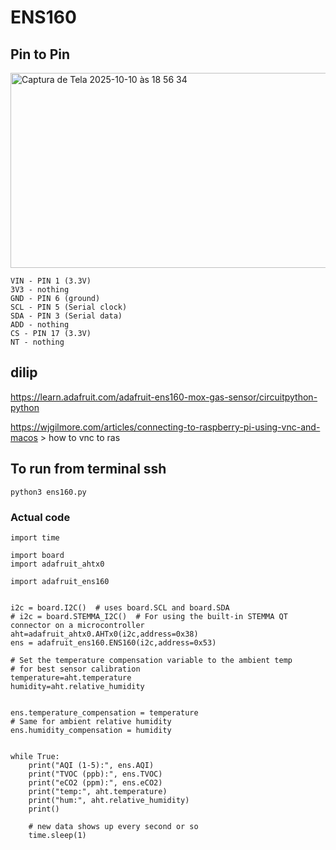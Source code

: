 # ENS160
## Pin to Pin
<img width="678" height="312" alt="Captura de Tela 2025-10-10 às 18 56 34" src="https://github.com/user-attachments/assets/76973bd7-c02c-45e4-8108-874dbc1cdc04" />

```
VIN - PIN 1 (3.3V)
3V3 - nothing
GND - PIN 6 (ground)
SCL - PIN 5 (Serial clock)
SDA - PIN 3 (Serial data)
ADD - nothing
CS - PIN 17 (3.3V)
NT - nothing
```
## dilip
https://learn.adafruit.com/adafruit-ens160-mox-gas-sensor/circuitpython-python

https://wjgilmore.com/articles/connecting-to-raspberry-pi-using-vnc-and-macos > how to vnc to ras

## To run from terminal ssh
```
python3 ens160.py
```
### Actual code
```
import time

import board
import adafruit_ahtx0

import adafruit_ens160


i2c = board.I2C()  # uses board.SCL and board.SDA
# i2c = board.STEMMA_I2C()  # For using the built-in STEMMA QT connector on a microcontroller
aht=adafruit_ahtx0.AHTx0(i2c,address=0x38)
ens = adafruit_ens160.ENS160(i2c,address=0x53)

# Set the temperature compensation variable to the ambient temp
# for best sensor calibration
temperature=aht.temperature
humidity=aht.relative_humidity


ens.temperature_compensation = temperature
# Same for ambient relative humidity
ens.humidity_compensation = humidity


while True:
    print("AQI (1-5):", ens.AQI)
    print("TVOC (ppb):", ens.TVOC)
    print("eCO2 (ppm):", ens.eCO2)
    print("temp:", aht.temperature)
    print("hum:", aht.relative_humidity)
    print()

    # new data shows up every second or so
    time.sleep(1)
```
